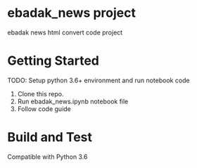 # ebadak_news project
ebadak news html convert code project

# Getting Started
TODO: Setup python 3.6+ environment and run notebook code
1. Clone this repo.
2. Run ebadak_news.ipynb notebook file
3. Follow code guide

# Build and Test
Compatible with Python 3.6
